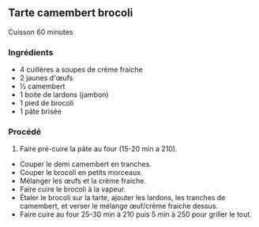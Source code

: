 ## Tarte camembert brocoli

Cuisson 60 minutes

### Ingrédients

* 4 cuillères a soupes de crème fraiche
* 2 jaunes d'œufs
* &frac12; camembert
* 1 boite de lardons (jambon)
* 1 pied de brocoli
* 1 pâte brisée

### Procédé

1. Faire pré-cuire la pâte au four (15-20 min a 210).
- Couper le demi camembert en tranches.
- Couper le brocoli en petits morceaux.
- Mélanger les œufs et la crème fraiche.
- Faire cuire le brocoli à la vapeur.
- Étaler le brocoli sur la tarte, ajouter les lardons, les tranches de camembert, et verser le mélange œuf/crème fraiche dessus.
- Faire cuire au four 25-30 min à 210 puis 5 min à 250 pour griller le tout.
